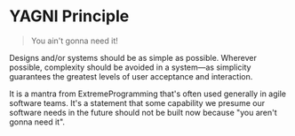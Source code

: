 # YAGNI Principle

> You ain't gonna need it!

Designs and/or systems should be as simple as possible. Wherever possible, complexity should be avoided in a system—as simplicity guarantees the greatest levels of user acceptance and interaction.

It is a mantra from ExtremeProgramming that's often used generally in agile software teams. It's a statement that some capability we presume our software needs in the future should not be built now because "you aren't gonna need it".